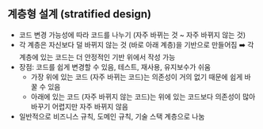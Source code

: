 ## 계층형 설계 (stratified design)

- 코드 변경 가능성에 따라 코드를 나누기 (자주 바뀌는 것 ~ 자주 바뀌지 않는 것)
- 각 계층은 자신보다 덜 바뀌지 않는 것 (바로 아래 계층)을 기반으로 만들어짐 ➡️ 각 계층에 있는 코드는 더 안정적인 기반 위에서 작성 가능
- 장점: 코드를 쉽게 변경할 수 있음, 테스트, 재사용, 유지보수가 쉬움
  - 가장 위에 있는 코드 (자주 바뀌는 코드)는 의존성이 거의 없기 때문에 쉽게 바꿀 수 있음
  - 아래에 있는 코드 (자주 바뀌지 않는 코드)는 위에 있는 코드보다 의존성이 많아 바꾸기 어렵지만 자주 바뀌지 않음
- 일반적으로 비즈니스 규칙, 도메인 규칙, 기술 스택 계층으로 나눔

